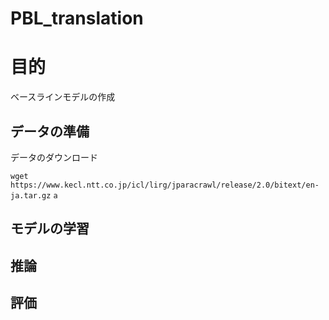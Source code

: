 # PBL_translation

# 目的
ベースラインモデルの作成

## データの準備
データのダウンロード


`wget https://www.kecl.ntt.co.jp/icl/lirg/jparacrawl/release/2.0/bitext/en-ja.tar.gz`
`a`



## モデルの学習

## 推論

## 評価
